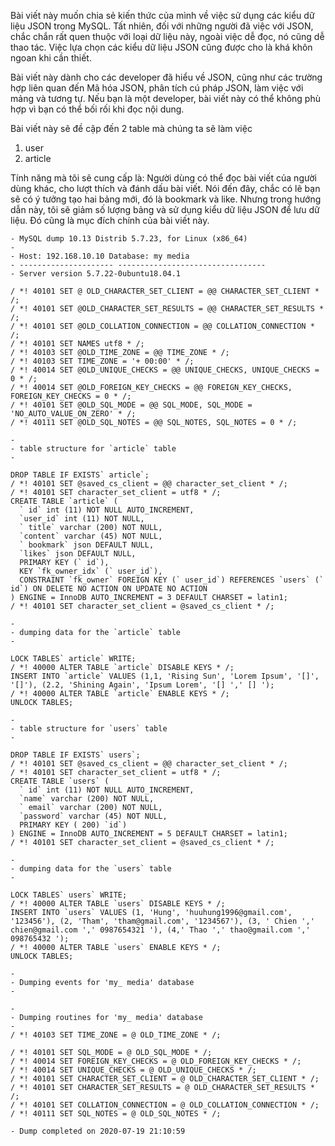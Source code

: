 Bài viết này muốn chia sẻ kiến thức của mình về việc sử dụng các kiểu dữ liệu JSON trong MySQL. 
Tất nhiên, đối với những người đã việc với JSON, chắc chắn rất quen thuộc với loại dữ liệu này, ngoài việc dễ đọc, nó cũng dễ thao tác. 
Việc lựa chọn các kiểu dữ liệu JSON cũng được cho là khá khôn ngoan khi cần thiết. 

Bài viết này dành cho các developer đã hiểu về JSON, cũng như các trường hợp liên quan đến Mã hóa JSON, phân tích cú pháp JSON, làm việc với mảng và tương tự. 
Nếu bạn là một developer, bài viết này có thể không phù hợp vì bạn có thể bối rối khi đọc nội dung.

Bài viết này sẽ đề cập đến 2 table mà chúng ta sẽ làm việc
1. user
2. article

Tính năng mà tôi sẽ cung cấp là: Người dùng có thể đọc bài viết của người dùng khác, cho lượt thích và đánh dấu bài viết.
Nói đến đây, chắc có lẽ bạn sẽ có ý tưởng tạo hai bảng mới, đó là bookmark và like. 
Nhưng trong hướng dẫn này, tôi sẽ giảm số lượng bảng và sử dụng kiểu dữ liệu JSON để lưu dữ liệu. Đó cũng là mục đích chính của bài viết này.

```
- MySQL dump 10.13 Distrib 5.7.23, for Linux (x86_64) 
- 
- Host: 192.168.10.10 Database: my media 
- --------------------- --------------------------------- 
- Server version 5.7.22-0ubuntu18.04.1 

/ *! 40101 SET @ OLD_CHARACTER_SET_CLIENT = @@ CHARACTER_SET_CLIENT * /; 
/ *! 40101 SET @OLD_CHARACTER_SET_RESULTS = @@ CHARACTER_SET_RESULTS * /; 
/ *! 40101 SET @OLD_COLLATION_CONNECTION = @@ COLLATION_CONNECTION * /; 
/ *! 40101 SET NAMES utf8 * /; 
/ *! 40103 SET @OLD_TIME_ZONE = @@ TIME_ZONE * /; 
/ *! 40103 SET TIME_ZONE = '+ 00:00' * /; 
/ *! 40014 SET @OLD_UNIQUE_CHECKS = @@ UNIQUE_CHECKS, UNIQUE_CHECKS = 0 * /; 
/ *! 40014 SET @OLD_FOREIGN_KEY_CHECKS = @@ FOREIGN_KEY_CHECKS, FOREIGN_KEY_CHECKS = 0 * /;
/ *! 40101 SET @OLD_SQL_MODE = @@ SQL_MODE, SQL_MODE = 'NO_AUTO_VALUE_ON_ZERO' * /; 
/ *! 40111 SET @OLD_SQL_NOTES = @@ SQL_NOTES, SQL_NOTES = 0 * /; 

- 
- table structure for `article` table 
- 

DROP TABLE IF EXISTS` article`; 
/ *! 40101 SET @saved_cs_client = @@ character_set_client * /; 
/ *! 40101 SET character_set_client = utf8 * /; 
CREATE TABLE `article` ( 
  ` id` int (11) NOT NULL AUTO_INCREMENT, 
  `user_id` int (11) NOT NULL, 
  ` title` varchar (200) NOT NULL, 
  `content` varchar (45) NOT NULL, 
  ` bookmark` json DEFAULT NULL, 
  `likes` json DEFAULT NULL, 
  PRIMARY KEY (` id`), 
  KEY `fk_owner_idx` (` user_id`),
  CONSTRAINT `fk_owner` FOREIGN KEY (` user_id`) REFERENCES `users` (` id`) ON DELETE NO ACTION ON UPDATE NO ACTION 
) ENGINE = InnoDB AUTO_INCREMENT = 3 DEFAULT CHARSET = latin1; 
/ *! 40101 SET character_set_client = @saved_cs_client * /; 

- 
- dumping data for the `article` table 
- 

LOCK TABLES` article` WRITE; 
/ *! 40000 ALTER TABLE `article` DISABLE KEYS * /; 
INSERT INTO `article` VALUES (1,1, 'Rising Sun', 'Lorem Ipsum', '[]', '[]'), (2.2, 'Shining Again', 'Ipsum Lorem', '[] ',' [] '); 
/ *! 40000 ALTER TABLE `article` ENABLE KEYS * /; 
UNLOCK TABLES; 

- 
- table structure for `users` table 
- 

DROP TABLE IF EXISTS` users`;
/ *! 40101 SET @saved_cs_client = @@ character_set_client * /; 
/ *! 40101 SET character_set_client = utf8 * /; 
CREATE TABLE `users` ( 
  ` id` int (11) NOT NULL AUTO_INCREMENT, 
  `name` varchar (200) NOT NULL, 
  ` email` varchar (200) NOT NULL, 
  `password` varchar (45) NOT NULL, 
  PRIMARY KEY ( 200) `id`) 
) ENGINE = InnoDB AUTO_INCREMENT = 5 DEFAULT CHARSET = latin1; 
/ *! 40101 SET character_set_client = @saved_cs_client * /; 

- 
- dumping data for the `users` table 
- 

LOCK TABLES` users` WRITE; 
/ *! 40000 ALTER TABLE `users` DISABLE KEYS * /;
INSERT INTO `users` VALUES (1, 'Hung', 'huuhung1996@gmail.com', '123456'), (2, 'Tham', 'tham@gmail.com', '1234567'), (3, ' Chien ',' chien@gmail.com ',' 0987654321 '), (4,' Thao ',' thao@gmail.com ',' 098765432 '); 
/ *! 40000 ALTER TABLE `users` ENABLE KEYS * /; 
UNLOCK TABLES; 

- 
- Dumping events for 'my_ media' database 
- 

- 
- Dumping routines for 'my_ media' database 
- 
/ *! 40103 SET TIME_ZONE = @ OLD_TIME_ZONE * /; 

/ *! 40101 SET SQL_MODE = @ OLD_SQL_MODE * /; 
/ *! 40014 SET FOREIGN_KEY_CHECKS = @ OLD_FOREIGN_KEY_CHECKS * /; 
/ *! 40014 SET UNIQUE_CHECKS = @ OLD_UNIQUE_CHECKS * /; 
/ *! 40101 SET CHARACTER_SET_CLIENT = @ OLD_CHARACTER_SET_CLIENT * /; 
/ *! 40101 SET CHARACTER_SET_RESULTS = @ OLD_CHARACTER_SET_RESULTS * /;
/ *! 40101 SET COLLATION_CONNECTION = @ OLD_COLLATION_CONNECTION * /; 
/ *! 40111 SET SQL_NOTES = @ OLD_SQL_NOTES * /; 

- Dump completed on 2020-07-19 21:10:59
```
